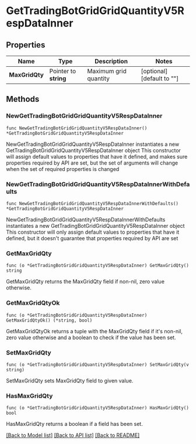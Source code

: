 # GetTradingBotGridGridQuantityV5RespDataInner

## Properties

Name | Type | Description | Notes
------------ | ------------- | ------------- | -------------
**MaxGridQty** | Pointer to **string** | Maximum grid quantity | [optional] [default to ""]

## Methods

### NewGetTradingBotGridGridQuantityV5RespDataInner

`func NewGetTradingBotGridGridQuantityV5RespDataInner() *GetTradingBotGridGridQuantityV5RespDataInner`

NewGetTradingBotGridGridQuantityV5RespDataInner instantiates a new GetTradingBotGridGridQuantityV5RespDataInner object
This constructor will assign default values to properties that have it defined,
and makes sure properties required by API are set, but the set of arguments
will change when the set of required properties is changed

### NewGetTradingBotGridGridQuantityV5RespDataInnerWithDefaults

`func NewGetTradingBotGridGridQuantityV5RespDataInnerWithDefaults() *GetTradingBotGridGridQuantityV5RespDataInner`

NewGetTradingBotGridGridQuantityV5RespDataInnerWithDefaults instantiates a new GetTradingBotGridGridQuantityV5RespDataInner object
This constructor will only assign default values to properties that have it defined,
but it doesn't guarantee that properties required by API are set

### GetMaxGridQty

`func (o *GetTradingBotGridGridQuantityV5RespDataInner) GetMaxGridQty() string`

GetMaxGridQty returns the MaxGridQty field if non-nil, zero value otherwise.

### GetMaxGridQtyOk

`func (o *GetTradingBotGridGridQuantityV5RespDataInner) GetMaxGridQtyOk() (*string, bool)`

GetMaxGridQtyOk returns a tuple with the MaxGridQty field if it's non-nil, zero value otherwise
and a boolean to check if the value has been set.

### SetMaxGridQty

`func (o *GetTradingBotGridGridQuantityV5RespDataInner) SetMaxGridQty(v string)`

SetMaxGridQty sets MaxGridQty field to given value.

### HasMaxGridQty

`func (o *GetTradingBotGridGridQuantityV5RespDataInner) HasMaxGridQty() bool`

HasMaxGridQty returns a boolean if a field has been set.


[[Back to Model list]](../README.md#documentation-for-models) [[Back to API list]](../README.md#documentation-for-api-endpoints) [[Back to README]](../README.md)


